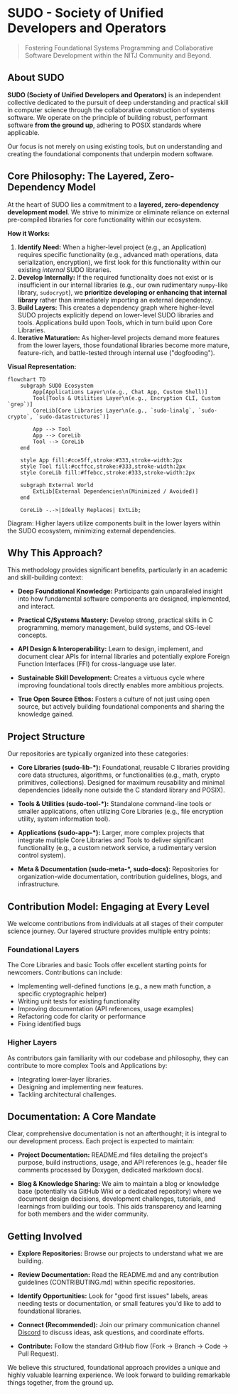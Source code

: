 # SUDO - Society of Unified Developers and Operators

> Fostering Foundational Systems Programming and Collaborative Software Development within the NITJ Community and Beyond.

## About SUDO

**SUDO (Society of Unified Developers and Operators)** is an independent collective dedicated to the pursuit of deep understanding and practical skill in computer science through the collaborative construction of systems software. We operate on the principle of building robust, performant software **from the ground up**, adhering to POSIX standards where applicable.

Our focus is not merely on using existing tools, but on understanding and creating the foundational components that underpin modern software.

## Core Philosophy: The Layered, Zero-Dependency Model

At the heart of SUDO lies a commitment to a **layered, zero-dependency development model**. We strive to minimize or eliminate reliance on external pre-compiled libraries for core functionality within our ecosystem.

**How it Works:**

1.  **Identify Need:** When a higher-level project (e.g., an Application) requires specific functionality (e.g., advanced math operations, data serialization, encryption), we first look for this functionality within our existing *internal* SUDO libraries.
2.  **Develop Internally:** If the required functionality does not exist or is insufficient in our internal libraries (e.g., our own rudimentary `numpy`-like library, `sudocrypt`), we **prioritize developing or enhancing that internal library** rather than immediately importing an external dependency.
3.  **Build Layers:** This creates a dependency graph where higher-level SUDO projects explicitly depend on lower-level SUDO libraries and tools. Applications build upon Tools, which in turn build upon Core Libraries.
4.  **Iterative Maturation:** As higher-level projects demand more features from the lower layers, those foundational libraries become more mature, feature-rich, and battle-tested through internal use ("dogfooding").

**Visual Representation:**

```mermaid
flowchart TD
    subgraph SUDO Ecosystem
        App[Applications Layer\n(e.g., Chat App, Custom Shell)]
        Tool[Tools & Utilities Layer\n(e.g., Encryption CLI, Custom `grep`)]
        CoreLib[Core Libraries Layer\n(e.g., `sudo-linalg`, `sudo-crypto`, `sudo-datastructures`)]

        App --> Tool
        App --> CoreLib
        Tool --> CoreLib
    end

    style App fill:#cce5ff,stroke:#333,stroke-width:2px
    style Tool fill:#ccffcc,stroke:#333,stroke-width:2px
    style CoreLib fill:#ffebcc,stroke:#333,stroke-width:2px

    subgraph External World
        ExtLib[External Dependencies\n(Minimized / Avoided)]
    end

    CoreLib -.->|Ideally Replaces| ExtLib;
```

Diagram: Higher layers utilize components built in the lower layers within the SUDO ecosystem, minimizing external dependencies.

## Why This Approach?

This methodology provides significant benefits, particularly in an academic and skill-building context:

- **Deep Foundational Knowledge:** Participants gain unparalleled insight into how fundamental software components are designed, implemented, and interact.

- **Practical C/Systems Mastery:** Develop strong, practical skills in C programming, memory management, build systems, and OS-level concepts.

- **API Design & Interoperability:** Learn to design, implement, and document clear APIs for internal libraries and potentially explore Foreign Function Interfaces (FFI) for cross-language use later.

- **Sustainable Skill Development:** Creates a virtuous cycle where improving foundational tools directly enables more ambitious projects.

- **True Open Source Ethos:** Fosters a culture of not just using open source, but actively building foundational components and sharing the knowledge gained.

## Project Structure

Our repositories are typically organized into these categories:

- **Core Libraries (sudo-lib-*):** Foundational, reusable C libraries providing core data structures, algorithms, or functionalities (e.g., math, crypto primitives, collections). Designed for maximum reusability and minimal dependencies (ideally none outside the C standard library and POSIX).

- **Tools & Utilities (sudo-tool-*):** Standalone command-line tools or smaller applications, often utilizing Core Libraries (e.g., file encryption utility, system information tool).

- **Applications (sudo-app-*):** Larger, more complex projects that integrate multiple Core Libraries and Tools to deliver significant functionality (e.g., a custom network service, a rudimentary version control system).

- **Meta & Documentation (sudo-meta-*, sudo-docs):** Repositories for organization-wide documentation, contribution guidelines, blogs, and infrastructure.

## Contribution Model: Engaging at Every Level

We welcome contributions from individuals at all stages of their computer science journey. Our layered structure provides multiple entry points:

### Foundational Layers
The Core Libraries and basic Tools offer excellent starting points for newcomers. Contributions can include:

- Implementing well-defined functions (e.g., a new math function, a specific cryptographic helper)
- Writing unit tests for existing functionality
- Improving documentation (API references, usage examples)
- Refactoring code for clarity or performance
- Fixing identified bugs

### Higher Layers
As contributors gain familiarity with our codebase and philosophy, they can contribute to more complex Tools and Applications by:

- Integrating lower-layer libraries.
- Designing and implementing new features.
- Tackling architectural challenges.

## Documentation: A Core Mandate

Clear, comprehensive documentation is not an afterthought; it is integral to our development process. Each project is expected to maintain:

- **Project Documentation:** README.md files detailing the project's purpose, build instructions, usage, and API references (e.g., header file comments processed by Doxygen, dedicated markdown docs).

- **Blog & Knowledge Sharing:** We aim to maintain a blog or knowledge base (potentially via GitHub Wiki or a dedicated repository) where we document design decisions, development challenges, tutorials, and learnings from building our tools. This aids transparency and learning for both members and the wider community.

## Getting Involved

- **Explore Repositories:** Browse our projects to understand what we are building.

- **Review Documentation:** Read the README.md and any contribution guidelines (CONTRIBUTING.md) within specific repositories.

- **Identify Opportunities:** Look for "good first issues" labels, areas needing tests or documentation, or small features you'd like to add to foundational libraries.

- **Connect (Recommended):** Join our primary communication channel [Discord](https://discord.gg/vfpxX6WW) to discuss ideas, ask questions, and coordinate efforts.

- **Contribute:** Follow the standard GitHub flow (Fork -> Branch -> Code -> Pull Request).

We believe this structured, foundational approach provides a unique and highly valuable learning experience. We look forward to building remarkable things together, from the ground up.
